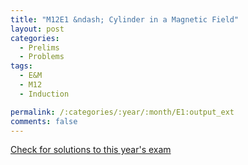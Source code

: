 ```yaml
---
title: "M12E1 &ndash; Cylinder in a Magnetic Field"
layout: post
categories:
  - Prelims
  - Problems
tags:
  - E&M
  - M12
  - Induction

permalink: /:categories/:year/:month/E1:output_ext
comments: false
---
```

<object data="2012M1E.pdf" type="application/pdf" width="100%" height="500"></object>
<div class="message"><a href='https://princetonprelim.com/prelim/28/'>Check for solutions to this year's exam</a></div>